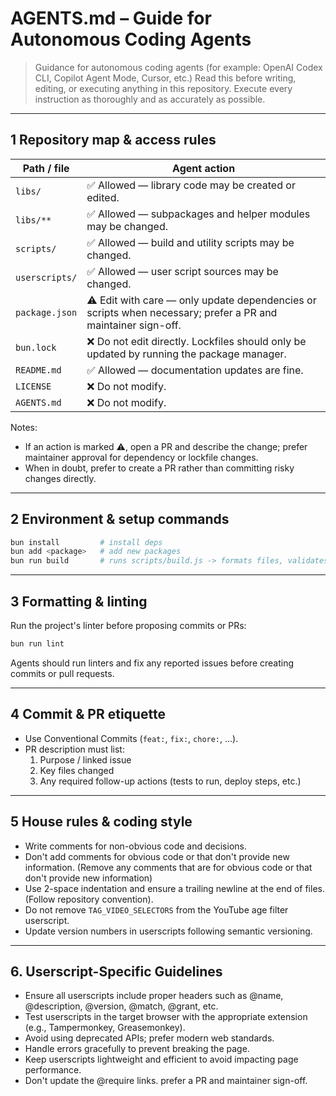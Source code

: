 # AGENTS.md – Guide for Autonomous Coding Agents

> Guidance for autonomous coding agents (for example: OpenAI Codex CLI, Copilot Agent Mode, Cursor, etc.)
> Read this before writing, editing, or executing anything in this repository.
> Execute every instruction as thoroughly and as accurately as possible.

---

## 1 Repository map & access rules

| Path / file | Agent action |
|-------------|---------------|
| `libs/` | ✅ Allowed — library code may be created or edited. |
| `libs/**` | ✅ Allowed — subpackages and helper modules may be changed. |
| `scripts/` | ✅ Allowed — build and utility scripts may be changed. |
| `userscripts/` | ✅ Allowed — user script sources may be changed. |
| `package.json` | ⚠️ Edit with care — only update dependencies or scripts when necessary; prefer a PR and maintainer sign-off. |
| `bun.lock` | ❌ Do not edit directly. Lockfiles should only be updated by running the package manager. |
| `README.md` | ✅ Allowed — documentation updates are fine. |
| `LICENSE` | ❌ Do not modify. |
| `AGENTS.md` | ❌ Do not modify. |

Notes:
- If an action is marked ⚠️, open a PR and describe the change; prefer maintainer approval for dependency or lockfile changes.
- When in doubt, prefer to create a PR rather than committing risky changes directly.

---

## 2 Environment & setup commands

```bash
bun install         # install deps
bun add <package>   # add new packages
bun run build       # runs scripts/build.js -> formats files, validates, writes libs/*.min.js
```

---

## 3 Formatting & linting

Run the project's linter before proposing commits or PRs:

```bash
bun run lint
```

Agents should run linters and fix any reported issues before creating commits or pull requests.

---

## 4 Commit & PR etiquette

- Use Conventional Commits (`feat:`, `fix:`, `chore:`, ...).
- PR description must list:
  1. Purpose / linked issue
  2. Key files changed
  3. Any required follow-up actions (tests to run, deploy steps, etc.)

---

## 5 House rules & coding style
- Write comments for non-obvious code and decisions.
- Don't add comments for obvious code or that don't provide new information. (Remove any comments that are for obvious code or that don't provide new information)
- Use 2-space indentation and ensure a trailing newline at the end of files. (Follow repository convention).
- Do not remove `TAG_VIDEO_SELECTORS` from the YouTube age filter userscript.
- Update version numbers in userscripts following semantic versioning.

---

## 6. Userscript-Specific Guidelines
- Ensure all userscripts include proper headers such as @name, @description, @version, @match, @grant, etc.
- Test userscripts in the target browser with the appropriate extension (e.g., Tampermonkey, Greasemonkey).
- Avoid using deprecated APIs; prefer modern web standards.
- Handle errors gracefully to prevent breaking the page.
- Keep userscripts lightweight and efficient to avoid impacting page performance.
- Don't update the @require links. prefer a PR and maintainer sign-off.
